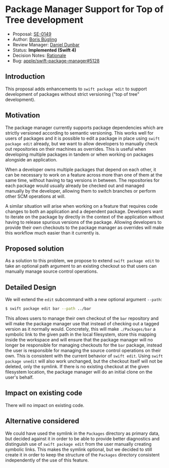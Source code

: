 # Package Manager Support for Top of Tree development

* Proposal: [SE-0149](0149-package-manager-top-of-tree.md)
* Author: [Boris Bügling](https://github.com/neonichu)
* Review Manager: [Daniel Dunbar](https://github.com/ddunbar)
* Status: **Implemented (Swift 4)**
* Decision Notes: [Rationale](https://forums.swift.org/t/accepted-se-0149-package-manager-support-for-top-of-tree-development/5072)
* Bug: [apple/swift-package-manager#5128](https://github.com/apple/swift-package-manager/issues/5128)

## Introduction

This proposal adds enhancements to `swift package edit` to support development of packages without strict versioning ("top of tree" development).

## Motivation

The package manager currently supports package dependencies which are strictly versioned according to semantic versioning. This works well for users of packages and it is possible to edit a package in place using `swift package edit` already, but we want to allow developers to manually check out repositories on their machines as overrides. This is useful when developing multiple packages in tandem or when working on packages alongside an application.

When a developer owns multiple packages that depend on each other, it can be necessary to work on a feature across more than one of them at the same time, without having to tag versions in between. The repositories for each package would usually already be checked out and managed manually by the developer, allowing them to switch branches or perform other SCM operations at will.

A similar situation will arise when working on a feature that requires code changes to both an application and a dependent package. Developers want to iterate on the package by directly in the context of the application without having to release spurious versions of the package. Allowing developers to provide their own checkouts to the package manager as overrides will make this workflow much easier than it currently is.

## Proposed solution

As a solution to this problem, we propose to extend `swift package edit` to take an optional path argument to an existing checkout so that users can manually manage source control operations.

## Detailed Design

We will extend the `edit` subcommand with a new optional argument `--path`:

```bash
$ swift package edit bar --path ../bar
```

This allows users to manage their own checkout of the `bar` repository and will make the package manager use that instead of checking out a tagged version as it normally would. Concretely, this will make `./Packages/bar` a symbolic link to the given path in the local filesystem, store this mapping inside the workspace and will ensure that the package manager will no longer be responsible for managing checkouts for the `bar` package, instead the user is responsible for managing the source control operations on their own. This is consistent with the current behavior of `swift edit`. Using `swift package unedit` will also work unchanged, but the checkout itself will not be deleted, only the symlink. If there is no existing checkout at the given filesystem location, the package manager will do an initial clone on the user's behalf.

## Impact on existing code

There will no impact on existing code.

## Alternative considered

We could have used the symlink in the `Packages` directory as primary data, but decided against it in order to be able to provide better diagnostics and distinguish use of `swift package edit` from the user manually creating symbolic links. This makes the symlink optional, but we decided to still create it in order to keep the structure of the `Packages` directory consistent independently of the use of this feature.

